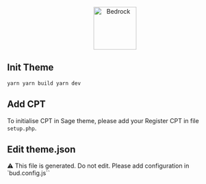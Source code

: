 <p align="center">
  <a href="https://roots.io/bedrock/">
    <img alt="Bedrock" src="https://cdn.roots.io/app/uploads/logo-bedrock.svg" height="100">
  </a>
</p>

## Init Theme
`yarn
yarn build
yarn dev`

## Add CPT
To initialise CPT in Sage theme, please add your Register CPT in file `setup.php`.

## Edit theme.json
⚠️ This file is generated. Do not edit.
Please add configuration in `bud.config.js``
 